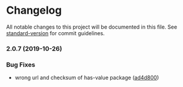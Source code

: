 # Changelog

All notable changes to this project will be documented in this file. See [standard-version](https://github.com/conventional-changelog/standard-version) for commit guidelines.

### 2.0.7 (2019-10-26)


### Bug Fixes

* wrong url and checksum of has-value package ([ad4d800](https://burl-gitlab.global.avidww.com/avid/dtk/toolkit-ui-npm-package/commit/ad4d80037f89abf3e04ce80dc3a9ebe8c45565bc))
